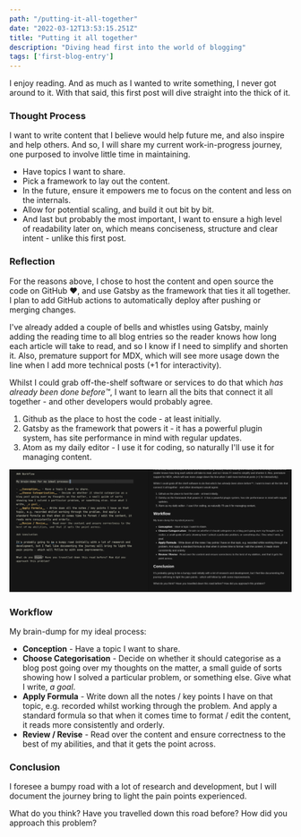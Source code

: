 ```yaml
---
path: "/putting-it-all-together"
date: "2022-03-12T13:53:15.251Z"
title: "Putting it all together"
description: "Diving head first into the world of blogging"
tags: ['first-blog-entry']
---
```


I enjoy reading. And as much as I wanted to write something, I never got around to it. With that said, this first post will dive straight into the thick of it.

### Thought Process

I want to write content that I believe would help future me, and also inspire and help others. And so, I will share my current work-in-progress journey, one purposed to involve little time in maintaining.

- Have topics I want to share.
- Pick a framework to lay out the content.
- In the future, ensure it empowers me to focus on the content and less on the internals.
- Allow for potential scaling, and build it out bit by bit.
- And last but probably the most important, I want to ensure a high level of readability later on, which means conciseness, structure and clear intent - unlike this first post.

### Reflection

For the reasons above, I chose to host the content and open source the code on GitHub ❤️, and use Gatsby as the framework that ties it all together. I plan to add GitHub actions to automatically deploy after pushing or merging changes.

I've already added a couple of bells and whistles using Gatsby, mainly adding the reading time to all blog entries so the reader knows how long each article will take to read, and so I know if I need to simplify and shorten it. Also, premature support for MDX, which will see more usage down the line when I add more technical posts (+1 for interactivity).

Whilst I could grab off-the-shelf software or services to do that which _has already been done before™️_, I want to learn all the bits that connect it all together - and other developers would probably agree.

1. Github as the place to host the code - at least initially.
2. Gatsby as the framework that powers it - it has a powerful plugin system, has site performance in mind with regular updates.
3. Atom as my daily editor - I use it for coding, so naturally I'll use it for managing content.

![atom](atom.png)

### Workflow

My brain-dump for my ideal process:

- __Conception__ - Have a topic I want to share.
- __Choose Categorisation__ - Decide on whether it should categorise as a blog post going over my thoughts on the matter, a small guide of sorts showing how I solved a particular problem, or something else. Give what I write, _a goal_.
- __Apply Formula__ - Write down all the notes / key points I have on that topic, e.g. recorded whilst working through the problem. And apply a standard formula so that when it comes time to format / edit the content, it reads more consistently and orderly.
- __Review / Revise__ - Read over the content and ensure correctness to the best of my abilities, and that it gets the point across.

### Conclusion

I foresee a bumpy road with a lot of research and development, but I will document the journey bring to light the pain points experienced.

What do you think? Have you travelled down this road before? How did you approach this problem?
